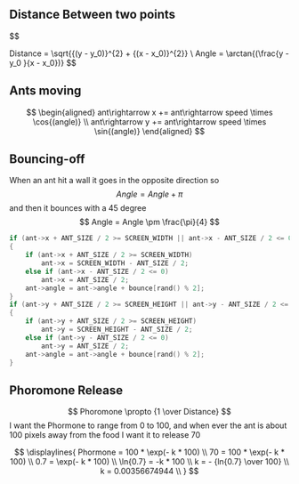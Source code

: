 ## Distance Between two points

$$

Distance = \sqrt{{(y - y_0)}^{2} + {(x - x_0)}^{2}} \\
Angle = \arctan{(\frac{y - y_0 }{x - x_0})}
$$

## Ants moving

$$
\begin{aligned}
ant\rightarrow x += ant\rightarrow speed \times \cos{(angle)} \\
ant\rightarrow y += ant\rightarrow speed \times \sin{(angle)}
\end{aligned}
$$

## Bouncing-off

When an ant hit a wall it goes in the opposite direction so
$$ Angle = Angle + \pi $$
and then it bounces with a 45 degree
$$ Angle = Angle \pm \frac{\pi}{4} $$

```c
if (ant->x + ANT_SIZE / 2 >= SCREEN_WIDTH || ant->x - ANT_SIZE / 2 <= 0)
{
    if (ant->x + ANT_SIZE / 2 >= SCREEN_WIDTH)
        ant->x = SCREEN_WIDTH - ANT_SIZE / 2;
    else if (ant->x - ANT_SIZE / 2 <= 0)
        ant->x = ANT_SIZE / 2;
    ant->angle = ant->angle + bounce[rand() % 2];
}
if (ant->y + ANT_SIZE / 2 >= SCREEN_HEIGHT || ant->y - ANT_SIZE / 2 <= 0)
{
    if (ant->y + ANT_SIZE / 2 >= SCREEN_HEIGHT)
        ant->y = SCREEN_HEIGHT - ANT_SIZE / 2;
    else if (ant->y - ANT_SIZE / 2 <= 0)
        ant->y = ANT_SIZE / 2;
    ant->angle = ant->angle + bounce[rand() % 2];
}
```

## Phoromone Release

$$ Phoromone \propto {1 \over Distance} $$
I want the Phormone to range from 0 to 100, and when ever the ant is about 100 pixels away from the food I want it to release 70

$$
\displaylines{
Phormone = 100 * \exp(- k * 100) \\
70 = 100 * \exp(- k * 100) \\
0.7 = \exp(- k * 100) \\
\ln{0.7} = -k * 100  \\
k = - {ln{0.7} \over 100} \\
k = 0.00356674944 \\
}
$$
